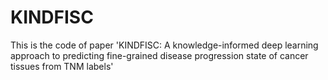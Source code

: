 # KINDFISC
This is the code of paper 'KINDFISC: A knowledge-informed deep learning approach to predicting fine-grained disease progression state of cancer tissues from TNM labels'
